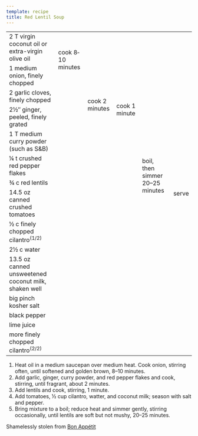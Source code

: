 ```yaml
---
template: recipe
title: Red Lentil Soup
---
```


<table>
  <tr>
    <td>2 T virgin coconut oil or extra-virgin olive oil</td>
    <td rowspan="2">cook 8&dash;10 minutes</td>
    <td rowspan="6">cook 2 minutes</td>
    <td rowspan="7">cook 1 minute</td>
    <td rowspan="13">boil, then simmer 20&ndash;25 minutes</td>
    <td rowspan="15">serve</td>
  </tr>
  <tr>
    <td>1 medium onion, finely chopped</td>
  </tr>
  <tr>
    <td>2 garlic cloves, finely chopped</td>
    <td rowspan="4" class="righthide">&nbsp;</td>
  </tr>
  <tr>
    <td>2&frac12;&Prime; ginger, peeled, finely grated</td>
  </tr>
  <tr>
    <td>1 T medium curry powder (such as S&B)</td>
  </tr>
  <tr>
    <td>&frac14; t crushed red pepper flakes</td>
  </tr>
  <tr>
    <td>&frac34; c red lentils</td>
    <td colspan="2" class="righthide">&nbsp;</td>
  </tr>
  <tr>
    <td>14.5 oz canned crushed tomatoes</td>
    <td colspan="3" rowspan="6" class="righthide">&nbsp;</td>
  </tr>
  <tr>
    <td>&frac12; c finely chopped cilantro<sup>(1/2)</sup></td>
  </tr>
  <tr>
    <td>2&frac12; c water</td>
  </tr>
  <tr>
    <td>13.5 oz canned unsweetened coconut milk, shaken well</td>
  </tr>
  <tr>
    <td>big pinch kosher salt</td>
  </tr>
  <tr>
    <td>black pepper</td>
  </tr>
  <tr>
    <td>lime juice</td>
    <td colspan="4" rowspan="2" class="righthide">&nbsp;</td>
  </tr>
  <tr>
    <td>more finely chopped cilantro<sup>(2/2)</sup></td>
  </tr>
</table>

<ol>
  <li>Heat oil in a medium saucepan over medium heat. Cook onion, stirring often, until softened and golden brown, 8&ndash;10 minutes.</li>
  <li>Add garlic, ginger, curry powder, and red pepper flakes and cook, stirring, until fragrant, about 2 minutes.</li>
  <li>Add lentils and cook, stirring, 1 minute.</li>
  <li>Add tomatoes, &frac12; cup cilantro, watter, and coconut milk; season with salt and pepper.</li>
  <li>Bring mixture to a boil; reduce heat and simmer gently, stirring occasionally, until lentils are soft but not mushy, 20&ndash;25 minutes.</li>
</ol>

<p class="confession">Shamelessly stolen from <a href="https://www.bonappetit.com/recipe/curried-lentil-tomato-and-coconut-soup">Bon Appétit</a></p>
